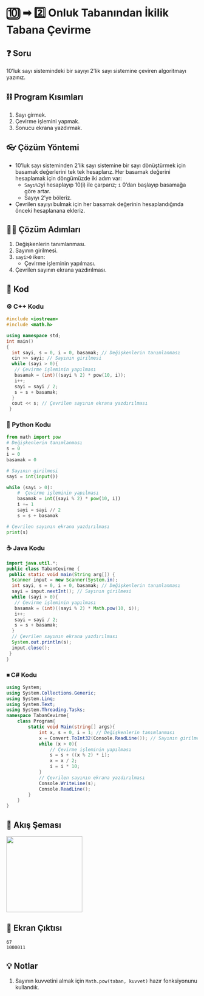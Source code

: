 # 🔟 ➡ 2️⃣ Onluk Tabanından İkilik Tabana Çevirme

<!-- ----------------------------- Soru ----------------------------------- -->

## ❓ Soru
10’luk sayı sistemindeki bir sayıyı 2’lik sayı sistemine çeviren algoritmayı yazınız.

<!-- ----------------------------- Program Kısımları ----------------------------------- -->

## ⛓ Program Kısımları
1. Sayı girmek.
2. Çevirme işlemini yapmak.
3. Sonucu ekrana yazdırmak.

<!-- ----------------------------- Çözüm Yöntemi ----------------------------------- -->

## 👓 Çözüm Yöntemi 
- 10’luk sayı sisteminden 2’lik sayı sistemine bir sayı dönüştürmek için basamak değerlerini tek tek hesaplarız. Her basamak değerini hesaplamak için döngümüzde iki adım var:
  - `Sayı%2`yi hesaplayıp 10(i) ile çarparız; `i` 0’dan başlayıp basamağa göre artar.
  - Sayıyı 2’ye böleriz.
- Çevrilen sayıyı bulmak için her basamak değerinin hesaplandığında önceki hesaplanana ekleriz.

<!-- ----------------------------- Çözüm Adımları ----------------------------------- -->

## 👩‍🔧 Çözüm Adımları
1. Değişkenlerin tanımlanması.
2. Sayının girilmesi.
3. `sayi>0` iken:
   - Çevirme işleminin yapılması.
4. Çevrilen sayının ekrana yazdırılması.

<!-- ----------------------------- Kodlar ----------------------------------- -->

## 🤖 Kod

[//]: ------------------------------------------------------------------------------
<!-- ----------------------------- C++ Kodu ----------------------------------- -->
[//]: ------------------------------------------------------------------------------

### ⚙ C++ Kodu

```cpp
#include <iostream>
#include <math.h> 

using namespace std;
int main()
{
  int sayi, s = 0, i = 0, basamak; // Değişkenlerin tanımlanması
  cin >> sayi; // Sayının girilmesi 
  while (sayi > 0){
   // Çevirme işleminin yapılması   
   basamak = (int)((sayi % 2) * pow(10, i));
   i++;
   sayi = sayi / 2;
   s = s + basamak;
  }
  cout << s; // Çevrilen sayının ekrana yazdırılması
 }
```

[//]: ------------------------------------------------------------------------------
<!-- ----------------------------- Python Kodu ----------------------------------- -->
[//]: ------------------------------------------------------------------------------

### 🐍 Python Kodu

```py
from math import pow
# Değişkenlerin tanımlanması
s = 0
i = 0
basamak = 0

# Sayının girilmesi
sayi = int(input())

while (sayi > 0):
    #  Çevirme işleminin yapılması
    basamak = int((sayi % 2) * pow(10, i))
    i += 1
    sayi = sayi // 2
    s = s + basamak

# Çevrilen sayının ekrana yazdırılması
print(s)
```

[//]: ------------------------------------------------------------------------------
<!-- ----------------------------- Java Kodu ----------------------------------- -->
[//]: ------------------------------------------------------------------------------

### ☕ Java Kodu

```java
import java.util.*;
public class TabanCevirme {
 public static void main(String arg[]) {
  Scanner input = new Scanner(System.in);
  int sayi, s = 0, i = 0, basamak; // Değişkenlerin tanımlanması
  sayi = input.nextInt(); // Sayının girilmesi 
  while (sayi > 0){
   // Çevirme işleminin yapılması   
   basamak = (int)((sayi % 2) * Math.pow(10, i));
   i++;
   sayi = sayi / 2;
   s = s + basamak;
  }
  // Çevrilen sayının ekrana yazdırılması
  System.out.println(s); 
  input.close();
 }
}
```

[//]: ------------------------------------------------------------------------------
<!-- ----------------------------- C# Kodu ----------------------------------- -->
[//]: ------------------------------------------------------------------------------

### ⏹ C# Kodu

```cs
using System;
using System.Collections.Generic;
using System.Linq;
using System.Text;
using System.Threading.Tasks;
namespace TabanCevirme{
    class Program{
        static void Main(string[] args){
            int x, s = 0, i = 1; // Değişkenlerin tanımlanması
            x = Convert.ToInt32(Console.ReadLine()); // Sayının girilmesi 
            while (x > 0){
                // Çevirme işleminin yapılması   
                s = s + ((x % 2) * i);
                x = x / 2;
                i = i * 10;
            }
            // Çevrilen sayının ekrana yazdırılması
            Console.WriteLine(s);
            Console.ReadLine();
        }
    }
}
```

<!-- ----------------------------- Akış Şeması ----------------------------------- -->

## 🧩 Akış Şeması

<img src="./TabanCevirmeSema.png" width="200"  />


<!-- ----------------------------- Ekran Çıktısı ----------------------------------- -->

## 🎉 Ekran Çıktısı

```
67
1000011
```

<!-- ----------------------------- Notlar ----------------------------------- -->

## 💡 Notlar 
1. Sayının kuvvetini almak için `Math.pow(taban, kuvvet)` hazır fonksiyonunu kullandık.